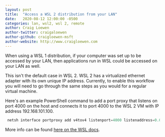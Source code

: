 ```yaml
---
layout: post
title:  "Access a WSL 2 distribution from your LAN"
date:   2020-08-12 12:00:00 -0500
categories: lan, wsl2, wsl 2, remote
author: Craig Loewen
author-twitter: craigaloewen
author-github: craigloewen-msft
author-website: http://www.craigloewen.com
---
```


When using a WSL 1 distribution, if your computer was set up to be accessed by your LAN, then applications run in WSL could be accessed on your LAN as well.

This isn't the default case in WSL 2. WSL 2 has a virtualized ethernet adapter with its own unique IP address. Currently, to enable this workflow you will need to go through the same steps as you would for a regular virtual machine.

Here's an example PowerShell command to add a port proxy that listens on port 4000 on the host and connects it to port 4000 to the WSL 2 VM with IP address 192.168.101.100.

```powershell
 netsh interface portproxy add v4tov4 listenport=4000 listenaddress=0.0.0.0 connectport=4000 connectaddress=192.168.101.100
 ```

More info can be found [here on the WSL docs](https://docs.microsoft.com/en-us/windows/wsl/compare-versions).